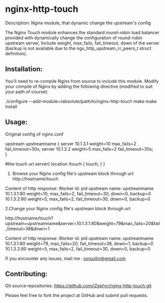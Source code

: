 nginx-http-touch
================

Description:
Nginx module,  that dynamic change the upstream's config

The Nginx Touch module enhances the standard round-robin load balancer provided
with dynamically change the configuration of round-robin upstream server, Include 
weight, max_fails, fail_timeout, down of the server
(backup is not available due to the ngx_http_upstream_rr_peers_t struct definition). 

Installation:
--

You'll need to re-compile Nginx from source to include this module.
Modify your compile of Nginx by adding the following directive
(modified to suit your path of course):

./configure --add-module=/absolute/path/to/nginx-http-touch 
make
make install


Usage:
--

Original config of nginx.conf

upstream upstreamname {
     server 10.1.3.1   weight=10 max_fails=2  fail_timeout=30s;
	   server 10.1.3.2   weight=5 max_fails=2  fail_timeout=30s;	   
}

#the touch url
server{
		location /touch {
		    touch;
		}
}

1. Browse your Nginx config file's upstream block through url:
http://hostname/touch

Content of http response:
Worker id: pid
upstream name: upstreamname
10.1.3.1:80 weight=10, max_fails=2, fail_timeout=30, down=0, backup=0
10.1.3.2:80 weight=5, max_fails=2, fail_timeout=30, down=0, backup=0

2.Change your Nginx config file's upstream block through url:

http://hostname/touch?upstream=upstreamname&server=10.1.3.1:80&weight=79&max_fails=20&fail_timeout=38&down=1

Content of http response:
Worker id: pid
upstream name: upstreamname
10.1.3.1:80 weight=79, max_fails=20, fail_timeout=38, down=1, backup=0
10.1.3.2:80 weight=5, max_fails=2, fail_timeout=30, down=0, backup=0

If you encounter any issues, mail me : junsuilin@gmail.com

Contributing:
--
Git source repositories:
https://github.com/iZephyr/nginx-http-touch.git

Please feel free to fork the project at GitHub and submit pull requests.
